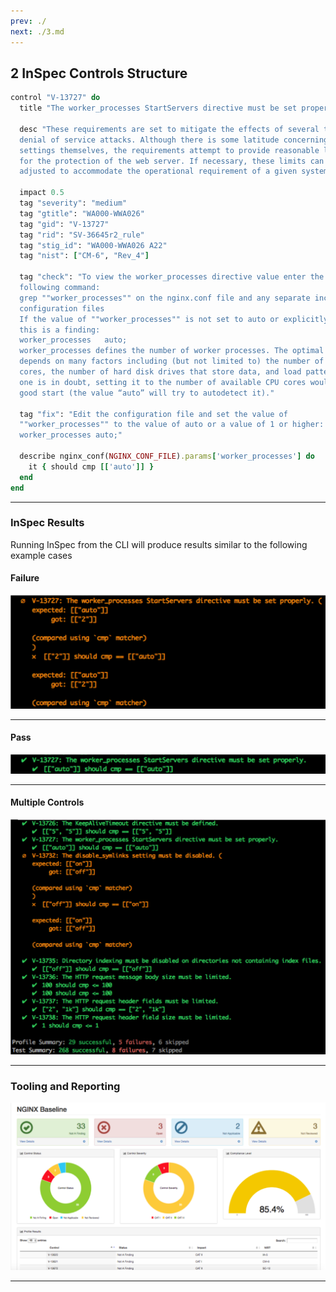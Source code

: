 ```yaml
---
prev: ./
next: ./3.md
---
```


## 2 InSpec Controls Structure

```ruby
control "V-13727" do
  title "The worker_processes StartServers directive must be set properly."

  desc "These requirements are set to mitigate the effects of several types of
  denial of service attacks. Although there is some latitude concerning the
  settings themselves, the requirements attempt to provide reasonable limits
  for the protection of the web server. If necessary, these limits can be
  adjusted to accommodate the operational requirement of a given system."

  impact 0.5
  tag "severity": "medium"
  tag "gtitle": "WA000-WWA026"
  tag "gid": "V-13727"
  tag "rid": "SV-36645r2_rule"
  tag "stig_id": "WA000-WWA026 A22"
  tag "nist": ["CM-6", "Rev_4"]

  tag "check": "To view the worker_processes directive value enter the
  following command:
  grep ""worker_processes"" on the nginx.conf file and any separate included
  configuration files
  If the value of ""worker_processes"" is not set to auto or explicitly set,
  this is a finding:
  worker_processes   auto;
  worker_processes defines the number of worker processes. The optimal value
  depends on many factors including (but not limited to) the number of CPU
  cores, the number of hard disk drives that store data, and load pattern. When
  one is in doubt, setting it to the number of available CPU cores would be a
  good start (the value “auto” will try to autodetect it)."

  tag "fix": "Edit the configuration file and set the value of
  ""worker_processes"" to the value of auto or a value of 1 or higher:
  worker_processes auto;"

  describe nginx_conf(NGINX_CONF_FILE).params['worker_processes'] do
    it { should cmp [['auto']] }
  end
end
```

---

###  InSpec Results

Running InSpec from the CLI will produce results similar to the following example cases

####  Failure

![Alt text](../images/InSpec_Failure.png?raw=true "InSpec Failure")

---

####  Pass

![Alt text](../images/InSpec_Pass.png?raw=true "InSpec Pass")

---

####  Multiple Controls

![Alt text](../images/InSpec_Multiple_Controls.png?raw=true "InSpec Multiple Controls")

---

###  Tooling and Reporting

![Alt text](../images/Tooling_Reporting.png?raw=true "Tooling Reporting")

---
